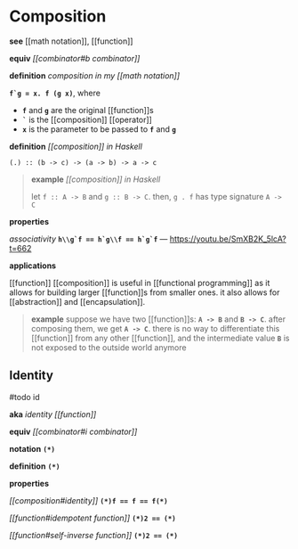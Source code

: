 # Composition

**see** [[math notation]], [[function]]

**equiv** _[[combinator#b combinator]]_

**definition** _composition in my [[math notation]]_

**``f`g = x. f (g x)``**, where

- **`f`** and **`g`** are the original [[function]]s
- **`` ` ``** is the [[composition]] [[operator]]
- **`x`** is the parameter to be passed to **`f`** and **`g`**

**definition** _[[composition]] in Haskell_

`(.) :: (b -> c) -> (a -> b) -> a -> c`

> **example** _[[composition]] in Haskell_
>
> let `f :: A -> B` and `g :: B -> C`. then, `g . f` has type signature `A -> C`

**properties**

_associativity_ **``h\\g`f == h`g\\f == h`g`f``** &mdash; <https://youtu.be/SmXB2K_5lcA?t=662>

**applications**

[[function]] [[composition]] is useful in [[functional programming]] as it allows for building larger [[function]]s from smaller ones. it also allows for [[abstraction]] and [[encapsulation]].

> **example** suppose we have two [[function]]s: **`A -> B`** and **`B -> C`**. after composing them, we get **`A -> C`**. there is no way to differentiate this [[function]] from any other [[function]], and the intermediate value **`B`** is not exposed to the outside world anymore

## Identity

#todo id

**aka** _identity [[function]]_

**equiv** _[[combinator#i combinator]]_

**notation** **`(*)`**

**definition** **`(*)`**

**properties**

_[[composition#identity]]_ **`(*)f == f == f(*)`**

_[[function#idempotent function]]_ **`(*)2 == (*)`**

_[[function#self-inverse function]]_ **`(*)2 == (*)`**
